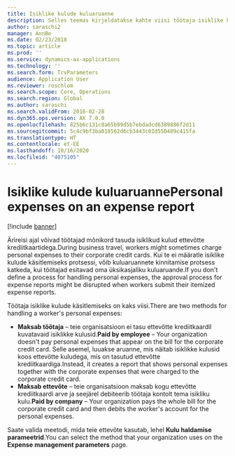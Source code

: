 ```yaml
---
title: Isiklike kulude kuluaruanne
description: Selles teemas kirjeldatakse kahte viisi töötaja isiklike kulutuste käsitlemiseks rakenduses Microsoft Dynamics 365 Finance.
author: saraschi2
manager: AnnBe
ms.date: 02/23/2018
ms.topic: article
ms.prod: ''
ms.service: dynamics-ax-applications
ms.technology: ''
ms.search.form: TrvParameters
audience: Application User
ms.reviewer: roschlom
ms.search.scope: Core, Operations
ms.search.region: Global
ms.author: saraschi
ms.search.validFrom: 2016-02-28
ms.dyn365.ops.version: AX 7.0.0
ms.openlocfilehash: 825b6c131c8a65b99d5b7ebdadcd6389886f2d11
ms.sourcegitcommit: 5c4c9bf3ba018562d6cb3443c01d550489c415fa
ms.translationtype: HT
ms.contentlocale: et-EE
ms.lasthandoff: 10/16/2020
ms.locfileid: "4075105"
---
```

# <a name="personal-expenses-on-an-expense-report"></a><span data-ttu-id="f4b51-103">Isiklike kulude kuluaruanne</span><span class="sxs-lookup"><span data-stu-id="f4b51-103">Personal expenses on an expense report</span></span>

[!include [banner](../includes/banner.md)]

<span data-ttu-id="f4b51-104">Ärireisi ajal võivad töötajad mõnikord tasuda isiklikud kulud ettevõtte krediitkaartidega.</span><span class="sxs-lookup"><span data-stu-id="f4b51-104">During business travel, workers might sometimes charge personal expenses to their corporate credit cards.</span></span> <span data-ttu-id="f4b51-105">Kui te ei määratle isiklike kulude käsitlemiseks protsessi, võib kuluaruannete kinnitamise protsess katkeda, kui töötajad esitavad oma üksikasjaliku kuluaruande.</span><span class="sxs-lookup"><span data-stu-id="f4b51-105">If you don't define a process for handling personal expenses, the approval process for expense reports might be disrupted when workers submit their itemized expense reports.</span></span> 

<span data-ttu-id="f4b51-106">Töötaja isiklike kulude käsitlemiseks on kaks viisi.</span><span class="sxs-lookup"><span data-stu-id="f4b51-106">There are two methods for handling a worker's personal expenses:</span></span>

- <span data-ttu-id="f4b51-107">**Maksab töötaja** – teie organisatsioon ei tasu ettevõtte krediitkaardil kuvatavaid isiklikke kulusid.</span><span class="sxs-lookup"><span data-stu-id="f4b51-107">**Paid by employee** – Your organization doesn't pay personal expenses that appear on the bill for the corporate credit card.</span></span> <span data-ttu-id="f4b51-108">Selle asemel, luuakse aruanne, mis näitab isiklikke kulusid koos ettevõtte kuludega, mis on tasutud ettevõtte krediitkaardiga.</span><span class="sxs-lookup"><span data-stu-id="f4b51-108">Instead, it creates a report that shows personal expenses together with the corporate expenses that were charged to the corporate credit card.</span></span>
- <span data-ttu-id="f4b51-109">**Maksab ettevõte** – teie organisatsioon maksab kogu ettevõtte krediitkaardi arve ja seejärel debiteerib töötaja kontolt tema isikliku kulu.</span><span class="sxs-lookup"><span data-stu-id="f4b51-109">**Paid by company** – Your organization pays the whole bill for the corporate credit card and then debits the worker's account for the personal expenses.</span></span>

<span data-ttu-id="f4b51-110">Saate valida meetodi, mida teie ettevõte kasutab, lehel **Kulu haldamise parameetrid**.</span><span class="sxs-lookup"><span data-stu-id="f4b51-110">You can select the method that your organization uses on the **Expense management parameters** page.</span></span>
